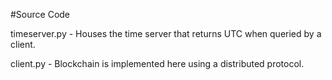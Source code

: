 #Source Code

timeserver.py - Houses the time server that returns UTC when queried by a client.

client.py - Blockchain is implemented here using a distributed protocol.
